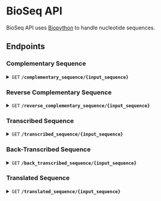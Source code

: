 # BioSeq API

BioSeq API uses [Biopython](https://biopython.org/) to handle nucleotide sequences.

## Endpoints

### Complementary Sequence
<details>

<summary><code>GET</code> <code><strong>/complementary_sequence/{input_sequence}</strong></code></summary>

Accepts a nucleotide sequence and returns a complementary nucleotide sequence.

#### Path parameters

> | Name   |  Type      | Data type      | Description                                          |
> |--------|------------|----------------|------------------------------------------------------|
> | `input_sequence` |  Required  | String     | Nucleotide sequence                  |

#### Example request
> ```js
>  curl -X GET "https://bioseq.xyz/complementary_sequence/AGCCCTCCAGGACAGGCTGCATCAGAAGAGGCCATCAAG"
> ```

#### Example response
> ```json
> {
>     "output_sequence": "TCGGGAGGTCCTGTCCGACGTAGTCTTCTCCGGTAGTTC"
> }
> ```

#### Response schema

> | Object   |  Type      | Data type      | Description                                          |
> |--------|------------|----------------|------------------------------------------------------|
> | `output_sequence` |  Required  | String     | Nucleotide sequence                  |
</details>

### Reverse Complementary Sequence

<details>
<summary><code>GET</code> <code><strong>/reverse_complementary_sequence/{input_sequence}</strong></code></summary>

Accepts a nucleotide sequence and returns a reverse complementary nucleotide sequence.

#### Path parameters

> | Name   |  Type      | Data type      | Description                                          |
> |--------|------------|----------------|------------------------------------------------------|
> | `input_sequence` |  Required  | String     | Nucleotide sequence                  |

#### Example request
> ```js
>  curl -X GET "https://bioseq.xyz/reverse_complementary_sequence/AGCCCTCCAGGACAGGCTGCATCAGAAGAGGCCATCAAG"
> ```

#### Example response
> ```json
> {
>     "output_sequence": "CTTGATGGCCTCTTCTGATGCAGCCTGTCCTGGAGGGCT"
> }
> ```

#### Response schema

> | Object   |  Type      | Data type      | Description                                          |
> |--------|------------|----------------|------------------------------------------------------|
> | `output_sequence` |  Required  | String     | Nucleotide sequence                  |
</details>

### Transcribed Sequence

<details>
<summary><code>GET</code> <code><strong>/transcribed_sequence/{input_sequence}</strong></code></summary>

Accepts a DNA sequence and returns a transcribed RNA sequence.

#### Path parameters

> | Name   |  Type      | Data type      | Description                                          |
> |--------|------------|----------------|------------------------------------------------------|
> | `input_sequence` |  Required  | String     | DNA sequence                  |

#### Example request
> ```js
>  curl -X GET "https://bioseq.xyz/transcribed_sequence/AGCCCTCCAGGACAGGCTGCATCAGAAGAGGCCATCAAG"
> ```

#### Example response
> ```json
> {
>     "output_sequence": "AGCCCUCCAGGACAGGCUGCAUCAGAAGAGGCCAUCAAG"
> }
> ```

#### Response schema

> | Object   |  Type      | Data type      | Description                                          |
> |--------|------------|----------------|------------------------------------------------------|
> | `output_sequence` |  Required  | String     | RNA sequence                  |
</details>

### Back-Transcribed Sequence

<details>
<summary><code>GET</code> <code><strong>/back_transcribed_sequence/{input_sequence}</strong></code></summary>

Accepts an RNA sequence and returns a back-transcribed DNA sequence.

#### Path parameters

> | Name   |  Type      | Data type      | Description                                          |
> |--------|------------|----------------|------------------------------------------------------|
> | `input_sequence` |  Required  | String     | RNA sequence                  |

#### Example request
> ```js
>  curl -X GET "https://bioseq.xyz/back_transcribed_sequence/AGCCCUCCAGGACAGGCUGCAUCAGAAGAGGCCAUCAAG"
> ```

#### Example response
> ```json
> {
>     "output_sequence": "AGCCCTCCAGGACAGGCTGCATCAGAAGAGGCCATCAAG"
> }
> ```

#### Response schema

> | Object   |  Type      | Data type      | Description                                          |
> |--------|------------|----------------|------------------------------------------------------|
> | `output_sequence` |  Required  | String     | DNA sequence                  |
</details>

### Translated Sequence

<details>
<summary><code>GET</code> <code><strong>/translated_sequence/{input_sequence}</strong></code></summary>

Accepts a nucleotide sequence and returns a translated protein sequence.

#### Path parameters

> | Name   |  Type      | Data type      | Description                                          |
> |--------|------------|----------------|------------------------------------------------------|
> | `input_sequence` |  Required  | String     | Nucleotide sequence                  |

#### Example request
> ```js
>  curl -X GET "https://bioseq.xyz/translated_sequence/AGCCCTCCAGGACAGGCTGCATCAGAAGAGGCCATCAAG"
> ```

#### Example response
> ```json
> {
>     "output_sequence": "SPPGQAASEEAIK"
> }
> ```

#### Response schema

> | Object   |  Type      | Data type      | Description                                          |
> |--------|------------|----------------|------------------------------------------------------|
> | `output_sequence` |  Required  | String     | Protein sequence                  |

</details>